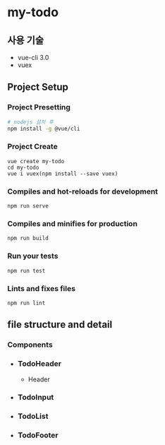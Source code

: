 # my-todo

## 사용 기술
* vue-cli 3.0
* vuex

## Project Setup
### Project Presetting
```bash
# nodejs 설치 후
npm install -g @vue/cli
```
### Project Create
```
vue create my-todo
cd my-todo
vue i vuex(npm install --save vuex)
```

### Compiles and hot-reloads for development
```
npm run serve
```

### Compiles and minifies for production
```
npm run build
```

### Run your tests
```
npm run test
```

### Lints and fixes files
```
npm run lint
```

## file structure and detail

### Components
* ### TodoHeader
    * Header
* ### TodoInput
* ### TodoList
* ### TodoFooter
